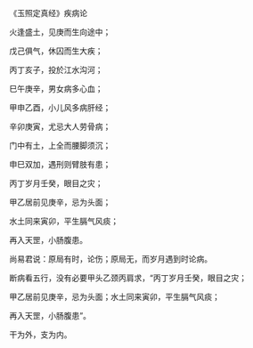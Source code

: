 《玉照定真经》疾病论

火逢盛土，见庚而生向途中；

戊己俱气，休囚而生大疾；

丙丁亥子，投於江水沟河；

巳午庚辛，男女病多心血；

甲申乙酉，小儿风多病肝经；

辛卯庚寅，尤忌大人劳骨病；

门中有土，上全而腰脚须沉；

申巳双加，遇刑则臂肢有患；

丙丁岁月壬癸，眼目之灾；

甲乙居前见庚辛，忌为头面；

水土同来寅卯，平生膈气风痰；

再入天罡，小肠腹患。

尚易君说：原局有时，论伤；原局无，而岁月遇到时论病。

断病看五行，没有必要甲头乙颈丙肩求，“丙丁岁月壬癸，眼目之灾；

甲乙居前见庚辛，忌为头面；水土同来寅卯，平生膈气风痰；

再入天罡，小肠腹患”。

干为外，支为内。

